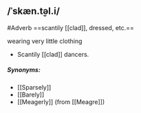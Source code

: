 ## /ˈskæn.t̬əl.i/
#Adverb 
==scantily [[clad]], dressed, etc.==

wearing very little clothing

- Scantily [[clad]] dancers.

##### Synonyms:
- [[Sparsely]]
- [[Barely]]
- [[Meagerly]] (from [[Meagre]])
